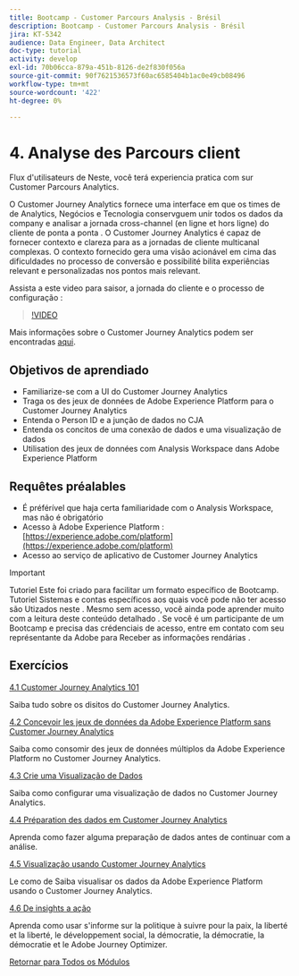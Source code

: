 ```yaml
---
title: Bootcamp - Customer Parcours Analysis - Brésil
description: Bootcamp - Customer Parcours Analysis - Brésil
jira: KT-5342
audience: Data Engineer, Data Architect
doc-type: tutorial
activity: develop
exl-id: 70b06cca-879a-451b-8126-de2f830f056a
source-git-commit: 90f7621536573f60ac6585404b1ac0e49cb08496
workflow-type: tm+mt
source-wordcount: '422'
ht-degree: 0%

---
```


# 4. Analyse des Parcours client

Flux d&#39;utilisateurs de Neste, você terá experiencia pratica com sur Customer Parcours Analytics.

O Customer Journey Analytics fornece uma interface em que os times de de Analytics, Negócios e Tecnologia conservguem unir todos os dados da company e analisar a jornada cross-channel (en ligne et hors ligne) do cliente de ponta a ponta . O Customer Journey Analytics é capaz de fornecer contexto e clareza para as a jornadas de cliente multicanal complexas. O contexto fornecido gera uma visão acionável em cima das dificuldades no processo de conversão e possibilité bilita experiências relevant e personalizadas nos pontos mais relevant.

Assista a este video para saisor, a jornada do cliente e o processo de configuração :

>[!VIDEO](https://video.tv.adobe.com/v/327188?quality=12&learn=on)

Mais informações sobre o Customer Journey Analytics podem ser encontradas [aqui](https://spark.adobe.com/page/t62eiRu9l6iWJ/).

## Objetivos de aprendiado

- Familiarize-se com a UI do Customer Journey Analytics
- Traga os des jeux de données de Adobe Experience Platform para o Customer Journey Analytics
- Entenda o Person ID e a junção de dados no CJA
- Entenda os concitos de uma conexão de dados e uma visualização de dados
- Utilisation des jeux de données com Analysis Workspace dans Adobe Experience Platform

## Requêtes préalables

- É préférível que haja certa familiaridade com o Analysis Workspace, mas não é obrigatório
- Acesso à Adobe Experience Platform : [https://experience.adobe.com/platform](https://experience.adobe.com/platform)
- Acesso ao serviço de aplicativo de Customer Journey Analytics

>[!IMPORTANT]
>
>Tutoriel Este foi criado para facilitar um formato específico de Bootcamp. Tutoriel Sistemas e contas específicos aos quais você pode não ter acesso são Utizados neste . Mesmo sem acesso, você ainda pode aprender muito com a leitura deste conteúdo detalhado . Se você é um participante de um Bootcamp e precisa das crédenciais de acesso, entre em contato com seu représentante da Adobe para Receber as informações rendárias .

## Exercícios

[4.1 Customer Journey Analytics 101](./ex1.md)

Saiba tudo sobre os disitos do Customer Journey Analytics.

[4.2 Concevoir les jeux de données da Adobe Experience Platform sans Customer Journey Analytics](./ex2.md)

Saiba como consomir des jeux de données múltiplos da Adobe Experience Platform no Customer Journey Analytics.

[4.3 Crie uma Visualização de Dados](./ex3.md)

Saiba como configurar uma visualização de dados no Customer Journey Analytics.

[4.4 Préparation des dados em Customer Journey Analytics](./ex4.md)

Aprenda como fazer alguma preparação de dados antes de continuar com a análise.

[4.5 Visualização usando Customer Journey Analytics](./ex5.md)

Le como de Saiba visualisar os dados da Adobe Experience Platform usando o Customer Journey Analytics.

[4.6 De insights a ação](./ex6.md)

Aprenda como usar s&#39;informe sur la politique à suivre pour la paix, la liberté et la liberté, le développement social, la démocratie, la démocratie, la démocratie et le Adobe Journey Optimizer.

[Retornar para Todos os Módulos](../../overview.md)
